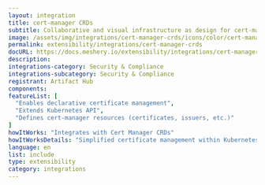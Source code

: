 ```yaml
---
layout: integration
title: cert-manager CRDs
subtitle: Collaborative and visual infrastructure as design for cert-manager CRDs
image: /assets/img/integrations/cert-manager-crds/icons/color/cert-manager-crds-color.svg
permalink: extensibility/integrations/cert-manager-crds
docURL: https://docs.meshery.io/extensibility/integrations/cert-manager-crds
description: 
integrations-category: Security & Compliance
integrations-subcategory: Security & Compliance
registrant: Artifact Hub
components: 
featureList: [
  "Enables declarative certificate management",
  "Extends Kubernetes API",
  "Defines cert-manager resources (certificates, issuers, etc.)"
]
howItWorks: "Integrates with Cert Manager CRDs"
howItWorksDetails: "Simplified certificate management within Kubernetes"
language: en
list: include
type: extensibility
category: integrations
---
```

